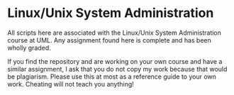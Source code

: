 # Linux/Unix System Administration

All scripts here are associated with the Linux/Unix System Administration course at UML. Any assignment found here is complete and has been wholly graded.

If you find the repository and are working on your own course and have a similar assignment, I ask that you do not copy my work because that would be plagiarism. Please use this at most as a reference guide to your own work. Cheating will not teach you anything!
